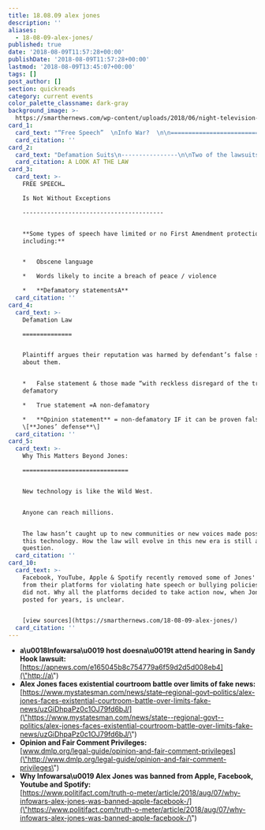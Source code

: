 ```yaml
---
title: 18.08.09 alex jones
description: ''
aliases:
  - 18-08-09-alex-jones/
published: true
date: '2018-08-09T11:57:28+00:00'
publishDate: '2018-08-09T11:57:28+00:00'
lastmod: '2018-08-09T13:45:07+00:00'
tags: []
post_author: []
section: quickreads
category: current events
color_palette_classname: dark-gray
background_image: >-
  https://smarthernews.com/wp-content/uploads/2018/06/night-television-tv-theme-machines.jpg
card_1:
  card_text: "“Free Speech”  \nInfo War?  \n\n============================\n\n> a\x18Infowarsa\x19A founder Alex Jones faces several defamation lawsuits, while social media platforms remove some of his content. When is opinion no longer FREE SPEECH?"
  card_citation: ''
card_2:
  card_text: "Defamation Suits\n----------------\n\nTwo of the lawsuits were filed by parents of **Sandy Hook** victims who say they suffered threats & emotional distress due to Jonesa\x19 conspiracy theory about the **2012 school shooting being a hoax**.\n\nJones since recanted, but says his words are protected because he is a **commentator** offering his **opinion**.\n\nA LOOK AT THE LAW"
  card_citation: A LOOK AT THE LAW
card_3:
  card_text: >-
    FREE SPEECH…  

    Is Not Without Exceptions

    ----------------------------------------


    **Some types of speech have limited or no First Amendment protection,
    including:**


    *   Obscene language

    *   Words likely to incite a breach of peace / violence

    *   **Defamatory statementsA**
  card_citation: ''
card_4:
  card_text: >-
    Defamation Law

    ==============


    Plaintiff argues their reputation was harmed by defendant’s false statement
    about them.


    *   False statement & those made “with reckless disregard of the truth” =
    defamatory

    *   True statement =A non-defamatory

    *   **Opinion statement** = non-defamatory IF it can be proven false
    \[**Jones’ defense**\]
  card_citation: ''
card_5:
  card_text: >-
    Why This Matters Beyond Jones:

    ==============================


    New technology is like the Wild West.


    Anyone can reach millions.


    The law hasn’t caught up to new communities or new voices made possible by
    this technology. How the law will evolve in this new era is still a
    question.
  card_citation: ''
card_10:
  card_text: >-
    Facebook, YouTube, Apple & Spotify recently removed some of Jones' content
    from their platforms for violating hate speech or bullying policies. Twitter
    did not. Why all the platforms decided to take action now, when Jones has
    posted for years, is unclear.


    [view sources](https://smarthernews.com/18-08-09-alex-jones/)
  card_citation: ''
---
```

*   **a\\u0018Infowarsa\\u0019 host doesna\\u0019t attend hearing in Sandy Hook lawsuit:**  
    [https://apnews.com/e165045b8c754779a6f59d2d5d008eb4](\"http://a\")
*   **Alex Jones faces existential courtroom battle over limits of fake news:**  
    [https://www.mystatesman.com/news/state–regional-govt–politics/alex-jones-faces-existential-courtroom-battle-over-limits-fake-news/uzGiDhpaPz0c1OJ79fd6bJ/](\"https://www.mystatesman.com/news/state--regional-govt--politics/alex-jones-faces-existential-courtroom-battle-over-limits-fake-news/uzGiDhpaPz0c1OJ79fd6bJ/\")
*   **Opinion and Fair Comment Privileges:**  
    [www.dmlp.org/legal-guide/opinion-and-fair-comment-privileges](\"http://www.dmlp.org/legal-guide/opinion-and-fair-comment-privileges\")
*   **Why Infowarsa\\u0019 Alex Jones was banned from Apple, Facebook, Youtube and Spotify:**  
    [https://www.politifact.com/truth-o-meter/article/2018/aug/07/why-infowars-alex-jones-was-banned-apple-facebook-/](\"https://www.politifact.com/truth-o-meter/article/2018/aug/07/why-infowars-alex-jones-was-banned-apple-facebook-/\")